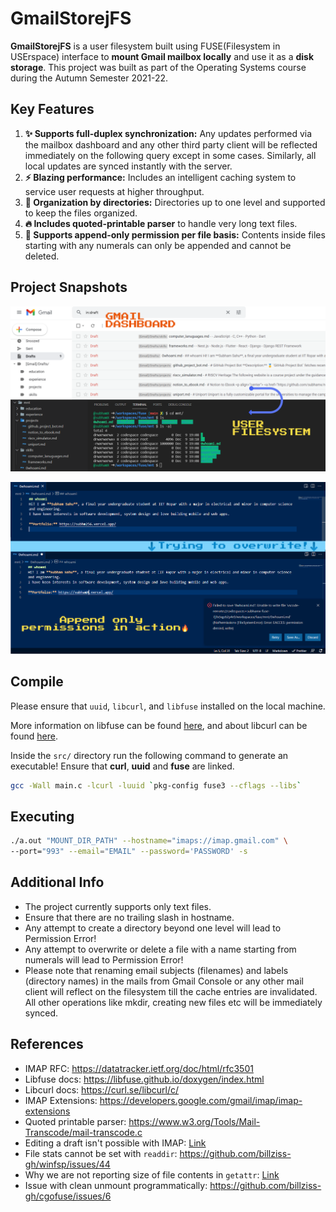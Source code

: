 # GmailStorejFS

**GmailStorejFS** is a user filesystem built using FUSE(Filesystem in USErspace) interface to **mount Gmail mailbox locally** and use it as a **disk storage**. This project was built as part of the Operating Systems course during the Autumn Semester 2021-22.

## Key Features

1. **✨ Supports full-duplex synchronization:** Any updates performed via the mailbox dashboard and any other third party client will be reflected immediately on the following query except in some cases. Similarly, all local updates are synced instantly with the server.
2. **⚡ Blazing performance:** Includes an intelligent caching system to service user requests at higher throughput.
3. **📘 Organization by directories:** Directories up to one level and supported to keep the files organized.
4. **🔥 Includes quoted-printable parser** to handle very long text files.
5. **🚀 Supports append-only permission per file basis:** Contents inside files starting with any numerals can only be appended and cannot be deleted.

## Project Snapshots

![GmailStorejFS in action](./docs/pic1.png)




![GmailStorejFS Append only permissions](./docs/pic2.png)


## Compile

Please ensure that `uuid`, `libcurl`, and `libfuse` installed on the local machine.

More information on libfuse can be found [here](https://libfuse.github.io/doxygen/), and about libcurl can be found [here](https://curl.se/libcurl/c/).



Inside the `src/` directory run the following command to generate an executable! Ensure that **curl**, **uuid** and **fuse** are linked.

```bash
gcc -Wall main.c -lcurl -luuid `pkg-config fuse3 --cflags --libs`
```

## Executing

```bash
./a.out "MOUNT_DIR_PATH" --hostname="imaps://imap.gmail.com" \
--port="993" --email="EMAIL" --password='PASSWORD' -s
```

## Additional Info

* The project currently supports only text files.
* Ensure that there are no trailing slash in hostname.
* Any attempt to create a directory beyond one level will lead to Permission Error!
* Any attempt to overwrite or delete a file with a name starting from numerals will lead to Permission Error!
* Please note that renaming email subjects (filenames) and labels (directory names) in the mails from Gmail Console or any other mail client will reflect on the filesystem till the cache entries are invalidated. All other operations like mkdir, creating new files etc will be immediately synced.

## References
* IMAP RFC: https://datatracker.ietf.org/doc/html/rfc3501
* Libfuse docs: https://libfuse.github.io/doxygen/index.html
* Libcurl docs: https://curl.se/libcurl/c/
* IMAP Extensions: https://developers.google.com/gmail/imap/imap-extensions
* Quoted printable parser: https://www.w3.org/Tools/Mail-Transcode/mail-transcode.c
* Editing a draft isn't possible with IMAP: [Link](https://stackoverflow.com/questions/16945041/imap-editing-a-draft-or-existing-message#:~:text=There%20are%20no%20IMAP%20commands,to%20existing%20messages%20\(%20STORE%20\).&text=Indeed%2C%20the%20specification%20guarantees%20that,with%20a%20UID\)%20is%20immutable)
* File stats cannot be set with `readdir`: https://github.com/billziss-gh/winfsp/issues/44
* Why we are not reporting size of file contents in `getattr`: [Link](https://stackoverflow.com/questions/46267972/fuse-avoid-calculating-size-in-getattr)
* Issue with clean unmount programmatically: https://github.com/billziss-gh/cgofuse/issues/6

